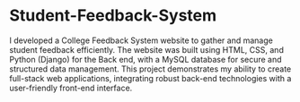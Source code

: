 # Student-Feedback-System
I developed a College Feedback System website to gather and manage student feedback efficiently. The website was built using HTML, CSS, and Python (Django) for the Back end, with a MySQL database for secure and structured data management. This project demonstrates my ability to create full-stack web applications, integrating robust back-end technologies with a user-friendly front-end interface.
